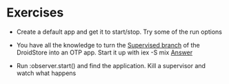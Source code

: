 # Exercises
* Create a default app and get it to start/stop. Try some of the run options

* You have all the knowledge to turn the [Supervised branch](https://github.com/MonkeyIsNull/DroidStore/tree/sup) of the DroidStore
  into an OTP app. Start it up with iex -S mix
  [Answer](https://github.com/MonkeyIsNull/DroidStore/tree/app)

* Run :observer.start() and find the application. Kill a supervisor and 
  watch what happens
